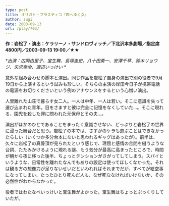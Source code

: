 ```yaml
---
type: post
title: オリガト・プラスティコ『西へゆく女』
author: sugi
date: 2003-09-13
url: /play/703/
---
```

**作：岩松了・演出：ケラリーノ・サンドロヴィッチ／下北沢本多劇場／指定席4800円／2003-09-13 19:00／★★**

_\*出演：広岡由里子、宝生舞、長塚圭史、八十田勇一、安澤千草、鈴木リョウジ、矢沢幸治、渡辺いっけい \*_

意外な組み合わせの脚本と演出。同じ作品を岩松了自身の演出で別の役者で9月19日から上演するという試みも珍しい。そちらの主演の岸田今日子が携帯電話の電源をお切りくださいという例のアナウンスをするという心憎い演出。

人里離れた山荘で暮らす女二人。一人は中年、一人は若い。そこに意識を失って運び込まれた青年。目をさますと彼は完全に記憶をなくしていた...。そこに現れる、園児を殺した罪に問われた元保母とその夫...。

演出がほかのひとであることをまったく意識させない、どっぷりと岩松了の世界に浸った舞台だと思う。岩松了の本では、さすがのケラも遊ぶことはできなかったらしい（いくつか多分台本にないと思われるギャグはあったが）。前半は、久々に岩松了の真骨頂が見られたという感じで、理屈と感情の合間を縫うような台詞、たたみかけるように現れる謎、もう気分が最高に高まったところで、時間が朝から夜に移った後半、ちょっとテンションがさがってしてしまう。スパイというような、日常性を離れたなんでもありの設定は使ってほしくなかった。それは観る方の想像力が足りないせいだといわれればそれまでだが、すべてが絵空事になってしまい、たったひとり死んだ人も、なぜ死ななければいけないか、その必然性がわからなかった。

役者ではわたなべいっけいと宝生舞がよかった。宝生舞はちょっとぷっくりしていたが。

